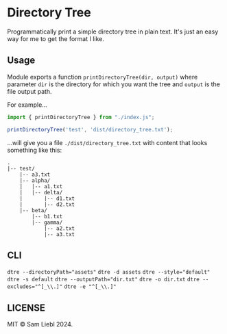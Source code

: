 # Directory Tree

Programmatically print a simple directory tree in plain text. It's just an easy way for me to get the format I like.

## Usage

Module exports a function `printDirectoryTree(dir, output)` where parameter `dir` is the directory for which you want the tree and `output` is the file output path.

For example&hellip;

```js
import { printDirectoryTree } from "./index.js";

printDirectoryTree('test', 'dist/directory_tree.txt');
```

&hellip;will give you a file `./dist/directory_tree.txt` with content that looks something like this:

```
.
|-- test/
    |-- a3.txt
    |-- alpha/
    |   |-- a1.txt
    |   |-- delta/
    |       |-- d1.txt
    |       |-- d2.txt
    |-- beta/
        |-- b1.txt
        |-- gamma/
            |-- a2.txt
            |-- a3.txt
```

## CLI

`dtre --directoryPath="assets"`
`dtre -d assets`
`dtre --style="default"`
`dtre -s default`
`dtre --outputPath="dir.txt"`
`dtre -o dir.txt`
`dtre --excludes="^[_\\.]"`
`dtre -e "^[_\\.]"`

## LICENSE

MIT &copy; Sam Liebl 2024.